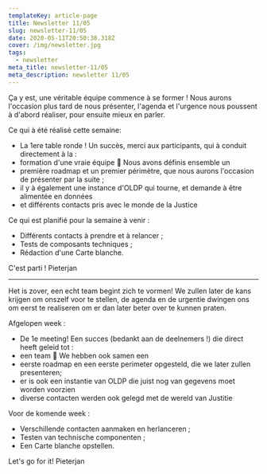 ```yaml
---
templateKey: article-page
title: Newsletter 11/05
slug: newsletter-11/05
date: 2020-05-11T20:50:38.318Z
cover: /img/newsletter.jpg
tags:
  - newsletter
meta_title: newsletter-11/05
meta_description: newsletter 11/05
---
```

Ça y est, une véritable équipe commence à se former ! Nous aurons l'occasion plus tard de nous présenter, l'agenda et l'urgence nous poussent à d'abord réaliser, pour ensuite mieux en parler.

Ce qui à été réalisé cette semaine:

* La 1ere table ronde !  Un succès, merci aux participants, qui à conduit directement à la :
* formation d'une vraie équipe 💪 Nous avons définis ensemble un
* première roadmap et un premier périmètre, que nous aurons l'occasion de présenter par la suite ;
* il y à également une instance d'OLDP qui tourne, et demande à être alimentée en données
* et différents contacts pris avec le monde de la Justice

Ce qui est planifié pour la semaine à venir :

* Différents contacts à prendre et à relancer ;
* Tests de composants techniques ;
* Rédaction d'une Carte blanche.

C'est parti ! Pieterjan

- - -

Het is zover, een echt team begint zich te vormen! We zullen later de kans krijgen om onszelf voor te stellen, de agenda en de urgentie dwingen ons om eerst te realiseren om er dan later beter over te kunnen praten.

Afgelopen week :

* De 1e meeting! Een succes (bedankt aan de deelnemers !) die direct heeft geleid tot :
* een team 💪 We hebben ook samen een
* eerste roadmap en een eerste perimeter opgesteld, die we later zullen  presenteren;
* er is ook een instantie van OLDP die juist nog van gegevens moet worden voorzien
* diverse contacten werden ook gelegd met de wereld van Justitie

Voor de komende week :

* Verschillende contacten aanmaken en herlanceren ;
* Testen van technische componenten ;
* Een Carte blanche opstellen.

Let's go for it!  Pieterjan
